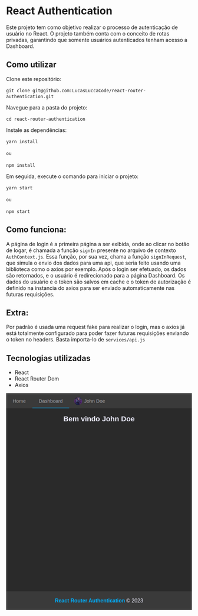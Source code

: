 # React Authentication

Este projeto tem como objetivo realizar o processo de autenticação de usuário no React. O projeto também conta com o conceito de rotas privadas, garantindo que somente usuários autenticados tenham acesso a Dashboard.

## Como utilizar

Clone este repositório:

```
git clone git@github.com:LucasLuccaCode/react-router-authentication.git
```

Navegue para a pasta do projeto:

```
cd react-router-authentication
```

Instale as dependências:

```
yarn install 

ou

npm install
```

Em seguida, execute o comando para iniciar o projeto:
 
```
yarn start

ou

npm start
```

## Como funciona:

A página de login é a primeira página a ser exibida, onde ao clicar no botão de logar, é chamada a função `signIn` presente no arquivo de contexto `AuthContext.js`. Essa função, por sua vez, chama a função `signInRequest`, que simula o envio dos dados para uma api, que seria feito usando uma biblioteca como o axios por exemplo. Após o login ser efetuado, os dados são retornados, e o usuário é redirecionado para a página Dashboard. Os dados do usuário e o token são salvos em cache e o token de autorização é definido na instancia do axios para ser enviado automaticamente nas futuras requisições.

## Extra:

Por padrão é usada uma request fake para realizar o login, mas o axios já está totalmente configurado para poder fazer futuras requisições enviando o token no headers. Basta importa-lo de `services/api.js`

## Tecnologias utilizadas

- React
- React Router Dom
- Axios

![Preview demo](https://github.com/LucasLuccaCode/react-router-authentication/blob/main/docs/img/demo.png)